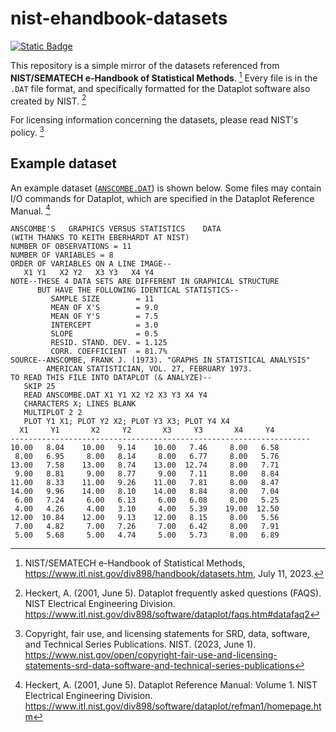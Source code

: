 # nist-ehandbook-datasets

[![Static Badge](https://img.shields.io/badge/doi-10.18434%2FM32189-blue?label=doi&color=blue)](https://doi.org/10.18434/M32189)

This repository is a simple mirror of the datasets referenced from **NIST/SEMATECH e-Handbook of Statistical Methods**. [^nist-datasets] Every file is in the `.DAT` file format, and specifically formatted for the Dataplot software also created by NIST. [^dataplot-file-format]

For licensing information concerning the datasets, please read NIST's policy. [^nist-license]

## Example dataset

An example dataset ([`ANSCOMBE.DAT`](./ANSCOMBE.DAT)) is shown below. Some files may contain I/O commands for Dataplot, which are specified in the Dataplot Reference Manual. [^dataplot-manual]

```dat
ANSCOMBE'S   GRAPHICS VERSUS STATISTICS    DATA
(WITH THANKS TO KEITH EBERHARDT AT NIST)
NUMBER OF OBSERVATIONS = 11
NUMBER OF VARIABLES = 8
ORDER OF VARIABLES ON A LINE IMAGE--
   X1 Y1   X2 Y2   X3 Y3   X4 Y4
NOTE--THESE 4 DATA SETS ARE DIFFERENT IN GRAPHICAL STRUCTURE
      BUT HAVE THE FOLLOWING IDENTICAL STATISTICS--
         SAMPLE SIZE        = 11
         MEAN OF X'S        = 9.0
         MEAN OF Y'S        = 7.5
         INTERCEPT          = 3.0
         SLOPE              = 0.5
         RESID. STAND. DEV. = 1.125
         CORR. COEFFICIENT  = 81.7%
SOURCE--ANSCOMBE, FRANK J. (1973). "GRAPHS IN STATISTICAL ANALYSIS"
        AMERICAN STATISTICIAN, VOL. 27, FEBRUARY 1973.
TO READ THIS FILE INTO DATAPLOT (& ANALYZE)--
   SKIP 25
   READ ANSCOMBE.DAT X1 Y1 X2 Y2 X3 Y3 X4 Y4
   CHARACTERS X; LINES BLANK
   MULTIPLOT 2 2
   PLOT Y1 X1; PLOT Y2 X2; PLOT Y3 X3; PLOT Y4 X4
  X1     Y1       X2     Y2       X3     Y3       X4     Y4
-------------------------------------------------------------------
10.00   8.04    10.00   9.14    10.00   7.46     8.00   6.58
 8.00   6.95     8.00   8.14     8.00   6.77     8.00   5.76
13.00   7.58    13.00   8.74    13.00  12.74     8.00   7.71
 9.00   8.81     9.00   8.77     9.00   7.11     8.00   8.84
11.00   8.33    11.00   9.26    11.00   7.81     8.00   8.47
14.00   9.96    14.00   8.10    14.00   8.84     8.00   7.04
 6.00   7.24     6.00   6.13     6.00   6.08     8.00   5.25
 4.00   4.26     4.00   3.10     4.00   5.39    19.00  12.50
12.00  10.84    12.00   9.13    12.00   8.15     8.00   5.56
 7.00   4.82     7.00   7.26     7.00   6.42     8.00   7.91
 5.00   5.68     5.00   4.74     5.00   5.73     8.00   6.89

```

[^dataplot-manual]: Heckert, A. (2001, June 5). Dataplot Reference Manual: Volume 1. NIST Electrical Engineering Division. <https://www.itl.nist.gov/div898/software/dataplot/refman1/homepage.htm>
[^dataplot-file-format]: Heckert, A. (2001, June 5). Dataplot frequently asked questions (FAQS). NIST Electrical Engineering Division. <https://www.itl.nist.gov/div898/software/dataplot/faqs.htm#datafaq2>
[^nist-datasets]: NIST/SEMATECH e-Handbook of Statistical Methods, <https://www.itl.nist.gov/div898/handbook/datasets.htm>, July 11, 2023.
[^nist-license]: Copyright, fair use, and licensing statements for SRD, data, software, and Technical Series Publications. NIST. (2023, June 1). <https://www.nist.gov/open/copyright-fair-use-and-licensing-statements-srd-data-software-and-technical-series-publications>
